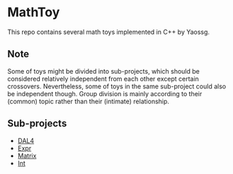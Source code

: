 # MathToy

This repo contains several math toys implemented in C++ by Yaossg.

## Note

Some of toys might be divided into sub-projects, which should be considered relatively independent from each other except certain crossovers. Nevertheless, some of toys in the same sub-project could also be independent though. Group division is mainly according to their (common) topic rather than their (intimate) relationship.

## Sub-projects

- [DAL4](DAL4) 
- [Expr](Expr) 
- [Matrix](Matrix)
- [Int](Int)

